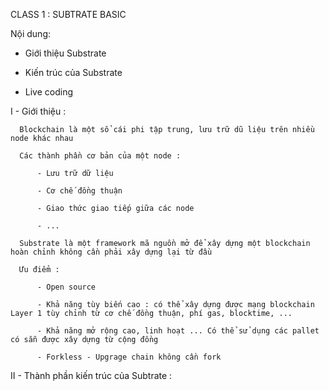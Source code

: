
CLASS 1 : SUBTRATE BASIC

Nội dung: 

  + Giới thiệu Substrate 
  
  + Kiến trúc của Substrate 
  
  + Live coding 
  
 I - Giới thiệu :
 
      Blockchain là một sổ cái phi tập trung, lưu trữ dũ liệu trên nhiều node khác nhau 
      
      Các thành phần cơ bản của một node :
        
          - Lưu trữ dữ liệu
          
          - Cơ chế đồng thuận 
          
          - Giao thức giao tiếp giữa các node 
          
          - ...
          
      Substrate là một framework mã nguồn mở để xây dựng một blockchain hoàn chỉnh không cần phải xây dựng lại từ đầu 
      
      Ưu điểm :
        
          - Open source 
          
          - Khả năng tùy biến cao : có thể xây dựng được mạng blockchain Layer 1 tùy chỉnh từ cơ chế đồng thuận, phí gas, blocktime, ...
          
          - Khả năng mở rộng cao, linh hoạt ... Có thể sử dụng các pallet có sẵn được xây dựng từ cộng đồng 
          
          - Forkless - Upgrage chain không cần fork 
      
 II - Thành phần kiến trúc của Subtrate :
 
      
